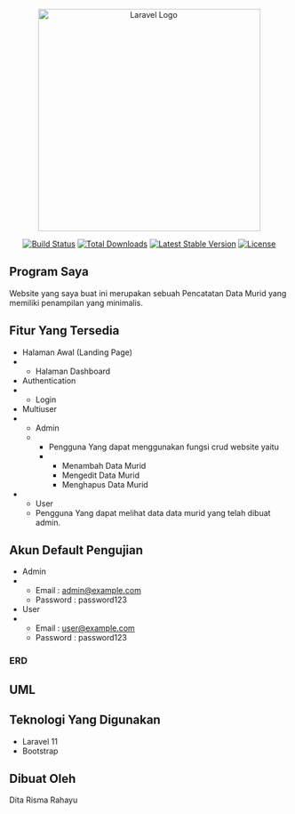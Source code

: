 <p align="center"><a href="https://laravel.com" target="_blank"><img src="https://raw.githubusercontent.com/laravel/art/master/logo-lockup/5%20SVG/2%20CMYK/1%20Full%20Color/laravel-logolockup-cmyk-red.svg" width="400" alt="Laravel Logo"></a></p>

<p align="center">
<a href="https://github.com/laravel/framework/actions"><img src="https://github.com/laravel/framework/workflows/tests/badge.svg" alt="Build Status"></a>
<a href="https://packagist.org/packages/laravel/framework"><img src="https://img.shields.io/packagist/dt/laravel/framework" alt="Total Downloads"></a>
<a href="https://packagist.org/packages/laravel/framework"><img src="https://img.shields.io/packagist/v/laravel/framework" alt="Latest Stable Version"></a>
<a href="https://packagist.org/packages/laravel/framework"><img src="https://img.shields.io/packagist/l/laravel/framework" alt="License"></a>
</p>

## Program Saya
Website yang saya buat ini merupakan sebuah Pencatatan Data Murid yang memiliki penampilan yang minimalis.

## Fitur Yang Tersedia
- Halaman Awal (Landing Page)
- - Halaman Dashboard
- Authentication
- - Login
- Multiuser
- - Admin
  -  - Pengguna Yang dapat menggunakan fungsi crud website yaitu
     -  - Menambah Data Murid
        - Mengedit Data Murid
        - Menghapus Data Murid
- - User
  - Pengguna Yang dapat melihat data data murid yang telah dibuat admin.


## Akun Default Pengujian
-  Admin
-  - Email : admin@example.com
   - Password : password123
- User
- - Email : user@example.com
  - Password : password123


### ERD



## UML


## Teknologi Yang Digunakan
- Laravel 11
- Bootstrap


## Dibuat Oleh

Dita Risma Rahayu
